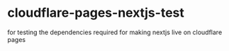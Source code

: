 # cloudflare-pages-nextjs-test
for testing the dependencies required for making nextjs live on cloudflare pages
